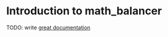 # Introduction to math_balancer

TODO: write [great documentation](http://jacobian.org/writing/what-to-write/)

